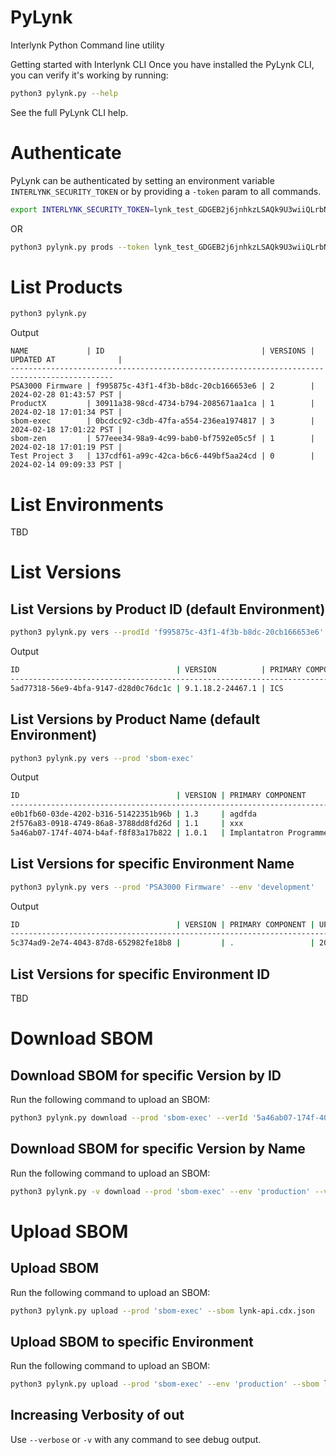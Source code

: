 # PyLynk
Interlynk Python Command line utility

Getting started with Interlynk CLI
Once you have installed the PyLynk CLI, you can verify it's working by running:

```sh
python3 pylynk.py --help
```

See the full PyLynk CLI help.

# Authenticate
PyLynk can be authenticated by setting an environment variable `INTERLYNK_SECURITY_TOKEN` or by providing a `-token` param to all commands.
```bash
export INTERLYNK_SECURITY_TOKEN=lynk_test_GDGEB2j6jnhkzLSAQk9U3wiiQLrbNT11Y8J4
```

OR
```bash
python3 pylynk.py prods --token lynk_test_GDGEB2j6jnhkzLSAQk9U3wiiQLrbNT11Y8J4
```


# List Products
```bash
python3 pylynk.py
```
Output
```
NAME             | ID                                   | VERSIONS | UPDATED AT              |
---------------------------------------------------------------------------------------------
PSA3000 Firmware | f995875c-43f1-4f3b-b8dc-20cb166653e6 | 2        | 2024-02-28 01:43:57 PST |
ProductX         | 30911a38-98cd-4734-b794-2085671aa1ca | 1        | 2024-02-18 17:01:34 PST |
sbom-exec        | 0bcdcc92-c3db-47fa-a554-236ea1974817 | 3        | 2024-02-18 17:01:22 PST |
sbom-zen         | 577eee34-98a9-4c99-bab0-bf7592e05c5f | 1        | 2024-02-18 17:01:19 PST |
Test Project 3   | 137cdf61-a99c-42ca-b6c6-449bf5aa24cd | 0        | 2024-02-14 09:09:33 PST |
```

# List Environments
TBD

# List Versions 
## List Versions by Product ID (default Environment)
```bash
python3 pylynk.py vers --prodId 'f995875c-43f1-4f3b-b8dc-20cb166653e6'
```
Output
```bash
ID                                   | VERSION          | PRIMARY COMPONENT | UPDATED AT              |
------------------------------------------------------------------------------------------------------
5ad77318-56e9-4bfa-9147-d28d0c76dc1c | 9.1.18.2-24467.1 | ICS               | 2024-02-20 02:58:35 PST
```
## List Versions by Product Name (default Environment)
```bash
python3 pylynk.py vers --prod 'sbom-exec'
```
Output
```bash
ID                                   | VERSION | PRIMARY COMPONENT       | UPDATED AT              |
---------------------------------------------------------------------------------------------------|
e0b1fb60-03de-4202-b316-51422351b96b | 1.3     | agdfda                  | 2024-02-18 17:01:17 PST |
2f576a83-0918-4749-86a8-3788dd8fd26d | 1.1     | xxx                     | 2024-02-18 17:01:17 PST |
5a46ab07-174f-4074-b4af-f8f83a17b822 | 1.0.1   | Implantatron Programmer | 2024-02-18 17:01:22 PST |
```
## List Versions for specific Environment Name
```bash
python3 pylynk.py vers --prod 'PSA3000 Firmware' --env 'development'
```
Output
```bash
ID                                   | VERSION | PRIMARY COMPONENT | UPDATED AT              |
---------------------------------------------------------------------------------------------|
5c374ad9-2e74-4043-87d8-652982fe18b8 |         | .                 | 2024-02-28 01:43:57 PST |
```
## List Versions for specific Environment ID
TBD

# Download SBOM
## Download SBOM for specific Version by ID
Run the following command to upload an SBOM:
```bash
python3 pylynk.py download --prod 'sbom-exec' --verId '5a46ab07-174f-4074-b4af-f8f83a17b822'
```
## Download SBOM for specific Version by Name
Run the following command to upload an SBOM:
```bash
python3 pylynk.py -v download --prod 'sbom-exec' --env 'production' --ver '1.0.1'
```
# Upload SBOM
## Upload SBOM
Run the following command to upload an SBOM:
```bash
python3 pylynk.py upload --prod 'sbom-exec' --sbom lynk-api.cdx.json
```
## Upload SBOM to specific Environment
Run the following command to upload an SBOM:
```bash
python3 pylynk.py upload --prod 'sbom-exec' --env 'production' --sbom lynk-dash-app.cdx.json
```


##  Increasing Verbosity of out
Use `--verbose` or `-v` with any command to see debug output.
